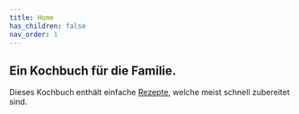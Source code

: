 ```yaml
---
title: Home
has_children: false
nav_order: 1
---
```


## Ein Kochbuch für die Familie. 
Dieses Kochbuch enthält einfache [Rezepte](recipes.md), welche meist schnell zubereitet sind. 



